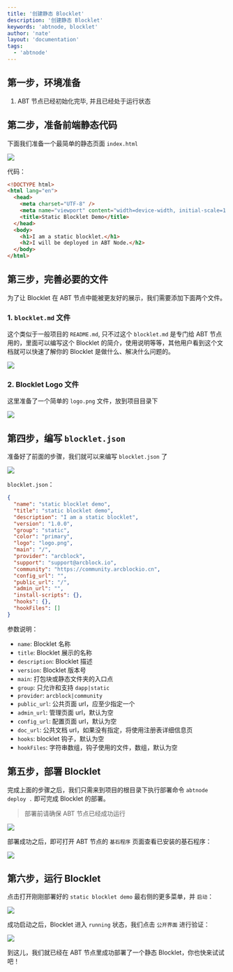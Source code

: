 ```yaml
---
title: '创建静态 Blocklet'
description: '创建静态 Blocklet'
keywords: 'abtnode, blocklet'
author: 'nate'
layout: 'documentation'
tags:
  - 'abtnode'
---
```


## 第一步，环境准备

1. ABT 节点已经初始化完毕, 并且已经处于运行状态

## 第二步，准备前端静态代码

下面我们准备一个最简单的静态页面 `index.html`

![](./images/create-static-blocklet-1.png)

代码：

```html
<!DOCTYPE html>
<html lang="en">
  <head>
    <meta charset="UTF-8" />
    <meta name="viewport" content="width=device-width, initial-scale=1.0" />
    <title>Static Blocklet Demo</title>
  </head>
  <body>
    <h1>I am a static blocklet.</h1>
    <h2>I will be deployed in ABT Node.</h2>
  </body>
</html>
```

## 第三步，完善必要的文件

为了让 Blocklet 在 ABT 节点中能被更友好的展示，我们需要添加下面两个文件。

### 1. `blocklet.md` 文件

这个类似于一般项目的 `README.md`, 只不过这个 `blocklet.md` 是专门给 ABT 节点用的，里面可以编写这个 Blocklet 的简介，使用说明等等，其他用户看到这个文档就可以快速了解你的 Blocklet 是做什么、解决什么问题的。

![](./images/create-static-blocklet-2.png)

### 2. Blocklet Logo 文件

这里准备了一个简单的 `logo.png` 文件，放到项目目录下

![](./images/create-static-blocklet-3.png)

## 第四步，编写 `blocklet.json`

准备好了前面的步骤，我们就可以来编写 `blocklet.json` 了

![](./images/create-static-blocklet-4.png)

`blocklet.json`：

```json
{
  "name": "static blocklet demo",
  "title": "static blocklet demo",
  "description": "I am a static blocklet",
  "version": "1.0.0",
  "group": "static",
  "color": "primary",
  "logo": "logo.png",
  "main": "/",
  "provider": "arcblock",
  "support": "support@arcblock.io",
  "community": "https://community.arcblockio.cn",
  "config_url": "",
  "public_url": "/",
  "admin_url": "",
  "install-scripts": {},
  "hooks": {},
  "hookFiles": []
}
```

参数说明：

- `name`: Blocklet 名称
- `title`: Blocklet 展示的名称
- `description`: Blocklet 描述
- `version`: Blocklet 版本号
- `main`: 打包块或静态文件夹的入口点
- `group`: 只允许和支持 `dapp|static`
- `provider`: `arcblock|community`
- `public_url`: 公共页面 url，应至少指定一个
- `admin_url`: 管理页面 url，默认为空
- `config_url`: 配置页面 url，默认为空
- `doc_url`: 公共文档 url，如果没有指定，将使用注册表详细信息页
- `hooks`: blocklet 钩子，默认为空
- `hookFiles`: 字符串数组，钩子使用的文件，数组，默认为空

## 第五步，部署 Blocklet

完成上面的步骤之后，我们只需来到项目的根目录下执行部署命令 `abtnode deploy .` 即可完成 Blocklet 的部署。

> 部署前请确保 ABT 节点已经成功运行

![](./images/create-static-blocklet-5.png)

部署成功之后，即可打开 ABT 节点的 `基石程序` 页面查看已安装的基石程序：

![](./images/create-static-blocklet-6-zh.png)

## 第六步，运行 Blocklet

点击打开刚刚部署好的 `static blocklet demo` 最右侧的更多菜单，并 `启动`：

![](./images/create-static-blocklet-7-zh.png)

成功启动之后，Blocklet 进入 `running` 状态，我们点击 `公开界面` 进行验证：

![](./images/create-static-blocklet-8.png)

到这儿，我们就已经在 ABT 节点里成功部署了一个静态 Blocklet，你也快来试试吧！
